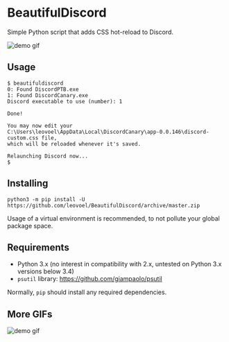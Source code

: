 BeautifulDiscord
================

Simple Python script that adds CSS hot-reload to Discord.

![demo gif](http://i.imgur.com/xq4HS5f.gif)

## Usage

```
$ beautifuldiscord
0: Found DiscordPTB.exe
1: Found DiscordCanary.exe
Discord executable to use (number): 1

Done!

You may now edit your C:\Users\leovoel\AppData\Local\DiscordCanary\app-0.0.146\discord-custom.css file,
which will be reloaded whenever it's saved.

Relaunching Discord now...
$
```

## Installing

```
python3 -m pip install -U https://github.com/leovoel/BeautifulDiscord/archive/master.zip
```

Usage of a virtual environment is recommended, to not pollute your global package space.

## Requirements

- Python 3.x (no interest in compatibility with 2.x, untested on Python 3.x versions below 3.4)
- `psutil` library: https://github.com/giampaolo/psutil

Normally, `pip` should install any required dependencies.

## More GIFs

![demo gif](http://i.imgur.com/w0bQOJ6.gif)
